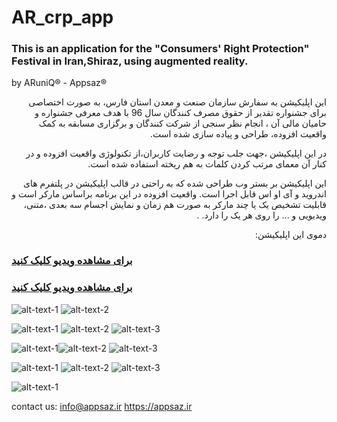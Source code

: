 # AR_crp_app

###  This is an application for the "Consumers' Right Protection" Festival in Iran,Shiraz, using augmented reality.
by ARuniQ&reg; - Appsaz&reg;

<p dir='rtl' align='right'>
این اپلیکیشن به سفارش سازمان صنعت و معدن استان فارس، به صورت اختصاصی برای جشنواره تقدیر از حقوق مصرف کنندگان سال 96 با هدف معرفی جشنواره و حامیان مالی آن ، انجام نظر سنجی از شرکت کنندگان و برگزاری مسابقه به کمک واقعیت افزوده، طراحی و پیاده سازی شده است.
  </p>

<p dir='rtl' align='right'>
در این اپلیکیشن ،جهت جلب توجه و رضایت کاربران،از تکنولوژی واقعیت افزوده و در کنار آن معمای مرتب کردن کلمات به هم ریخته استفاده شده است.
  </p>

<p dir='rtl' align='right'>
این اپلیکیشن بر بستر وب  طراحی شده که به راحتی در قالب اپلیکیشن در پلتفرم های اندروید و آی او اس  قابل اجرا است.
واقعیت افزوده در این برنامه براساس مارکر است و قابلیت تشخیص یک یا چند مارکر به صورت هم زمان و نمایش اجسام سه بعدی ،متنی، ویدیویی و ... را روی هر یک را دارد.  .
  </p>
<p dir='rtl' align='right'>
دموی این اپلیکیشن:
  
  
### [برای مشاهده ویدیو کلیک کنید](http://apup.ir/uploads/1539159732952.mp4 "app demo")

### [برای مشاهده ویدیو کلیک کنید](http://apup.ir/uploads/1539159732861.mp4 "auto-play video demo")


![alt-text-1](https://github.com/ARuniq/AR_crp_app/blob/master/video%20play2.jpg "Augmented video auto-play by aruniq") ![alt-text-2](https://github.com/ARuniq/AR_crp_app/blob/master/video%20play1.jpg "Augmented reality 3D objects by aruniq")


</p>




![alt-text-1](https://github.com/ARuniq/AR_crp_app/blob/master/ar%20by%20aruniq6.jpg "app screen shot6") ![alt-text-2](https://github.com/ARuniq/AR_crp_app/blob/master/ar%20by%20aruniq5.jpg "app screen shot5") ![alt-text-3](https://github.com/ARuniq/AR_crp_app/blob/master/ar%20by%20aruniq3.jpg "app screen shot3") 

![alt-text-1](https://github.com/ARuniq/AR_crp_app/blob/master/ar%20by%20aruniq1.jpg "app screen shot1")![alt-text-2](https://github.com/ARuniq/AR_crp_app/blob/master/ar%20by%20aruniq2.jpg "app screen shot2") ![alt-text-3](https://github.com/ARuniq/AR_crp_app/blob/master/ar%20by%20aruniq4.jpg "app screen shot4")

![alt-text-1](https://github.com/ARuniq/AR_crp_app/blob/master/ar%20by%20aruniq%20splash%20screen.jpeg " splash screen") ![alt-text-2](https://github.com/ARuniq/AR_crp_app/blob/master/sponsers%20screenshot.png "sponsers screenshot") ![alt-text-3](https://github.com/ARuniq/AR_crp_app/blob/master/ar%20by%20aruniq%20splash%20screen.jpeg " goals screenshot") 

![alt-text-1](https://github.com/ARuniq/AR_crp_app/blob/master/survey%20screensot.png "survey screenshot")



</p>


contact us:
info@appsaz.ir
https://appsaz.ir
